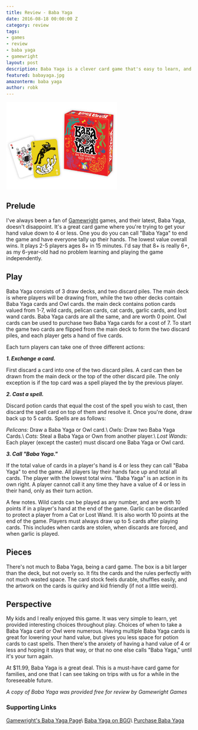 ```yaml
---
title: Review - Baba Yaga
date: 2016-08-18 00:00:00 Z
category: review
tags:
- games
- review
- baba yaga
- gamewright
layout: post
description: Baba Yaga is a clever card game that's easy to learn, and great for kids.
featured: babayaga.jpg
amazonterm: baba yaga
author: robk
---
```


<img src="/images/babayaga/baba.jpg" alt="Baba Yaga" width="300" class="float-right" />

<h2>Prelude</h2>

I've always been a fan of [Gamewright](http://gamewright.com) games, and their latest, Baba Yaga, doesn't disappoint. It's a great card game where you're trying to get your hand value down to 4 or less. One you do you can call "Baba Yaga" to end the game and have everyone tally up their hands. The lowest value overall wins. It plays 2-5 players ages 8+ in 15 minutes. I'd say that 8+ is really 6+, as my 6-year-old had no problem learning and playing the game independently.

<h2>Play</h2>

Baba Yaga consists of 3 draw decks, and two discard piles. The main deck is where players will be drawing from, while the two other decks contain Baba Yaga cards and Owl cards. the main deck contains potion cards valued from 1-7, wild cards, pelican cards, cat cards, garlic cards, and lost wand cards. Baba Yaga cards are all the same, and are worth 0 point. Owl cards can be used to purchase two Baba Yaga cards for a cost of 7. To start the game two cards are flipped from the main deck to form the two discard piles, and each player gets a hand of five cards.

Each turn players can take one of three different actions:

***1. Exchange a card.***

First discard a card into one of the two discard piles. A card can then be drawn from the main deck or the top of the other discard pile. The only exception is if the top card was a spell played the by the previous player.

***2. Cast a spell.***

Discard potion cards that equal the cost of the spell you wish to cast, then discard the spell card on top of them and resolve it. Once you're done, draw back up to 5 cards. Spells are as follows:

*Pelicans:* Draw a Baba Yaga or Owl card.\\
*Owls:* Draw two Baba Yaga Cards.\\
*Cats:* Steal a Baba Yaga or Own from another player.\\
*Lost Wands:* Each player (except the caster) must discard one Baba Yaga or Owl card.

***3. Call "Baba Yaga."***

If the total value of cards in a player's hand is 4 or less they can call "Baba Yaga" to end the game. All players lay their hands face up and total all cards. The player with the lowest total wins. "Baba Yaga" is an action in its own right. A player cannot call it any time they have a value of 4 or less in their hand, only as their turn action.

A few notes. Wild cards can be played as any number, and are worth 10 points if in a player's hand at the end of the game. Garlic can be discarded to protect a player from a Cat or Lost Wand. It is also worth 10 points at the end of the game. Players must always draw up to 5 cards after playing cards. This includes when cards are stolen, when discards are forced, and when garlic is played.

<h2>Pieces</h2>

There's not much to Baba Yaga, being a card game. The box is a bit larger than the deck, but not overly so. It fits the cards and the rules perfectly with not much wasted space. The card stock feels durable, shuffles easily, and the artwork on the cards is quirky and kid friendly (if not a little weird).

<h2>Perspective</h2>

My kids and I really enjoyed this game. It was very simple to learn, yet provided interesting choices throughout play. Choices of when to take a Baba Yaga card or Owl were numerous. Having multiple Baba Yaga cards is great for lowering your hand value, but gives you less space for potion cards to cast spells. Then there's the anxiety of having a hand value of 4 or less and hoping it stays that way, or that no one else calls "Baba Yaga," until it's your turn again.

At $11.99, Baba Yaga is a great deal. This is a must-have card game for families, and one that I can see taking on trips with us for a while in the foreseeable future.

*A copy of Baba Yaga was provided free for review by Gamewright Games*

<h3>Supporting Links</h3>

[Gamewright's Baba Yaga Page](http://gamewright.com/gamewright/index.php?section=games&page=game&show=319)\\
[Baba Yaga on BGG](https://boardgamegeek.com/boardgame/192730/baba-yaga)\\
[Purchase Baba Yaga](http://gamewright.shptron.com/p/baba-yaga?s=part_number&part_number_d=ASC&part_number_c=part_number&t=1&i=all)
